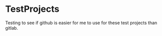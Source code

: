 # TestProjects
Testing to see if github is easier for me to use for these test projects than gitlab.
